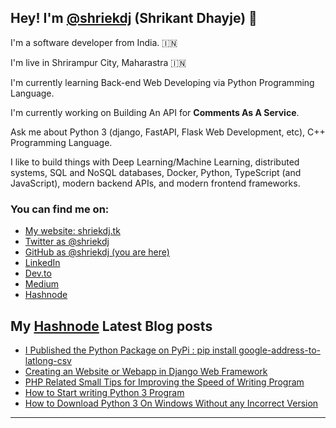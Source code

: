 ## Hey! I'm [@shriekdj](https://twitter.com/shriekdj) (Shrikant Dhayje) 👋

I'm a software developer from India. :india:

I'm live in Shrirampur City, Maharastra :india:

I'm currently learning Back-end Web Developing via Python Programming Language.

I'm currently working on Building An API for **Comments As A Service**.

Ask me about Python 3 (django, FastAPI, Flask Web Development, etc), C++ Programming Language.

I like to build things with Deep Learning/Machine Learning, distributed systems, SQL and NoSQL databases, Docker, Python, TypeScript (and JavaScript), modern backend APIs, and modern frontend frameworks.

### You can find me on:

* [My website: shriekdj.tk](https://shriekdj.tk/)
* [Twitter as @shriekdj](https://twitter.com/shriekdj)
* [GitHub as @shriekdj (you are here)](https://github.com/shriekdj)
* [LinkedIn](https://www.linkedin.com/in/shriekdj/)
* [Dev.to](https://dev.to/shriekdj)
* [Medium](https://shriekdj.medium.com/)
* [Hashnode](https://shriekdj.hashnode.dev)


<!--
**shriekdj/shriekdj** is a ✨ _special_ ✨ repository because its `README.md` (this file) appears on your GitHub profile.

Here are some ideas to get you started:

- 🔭 I’m currently working on ...
- 🌱 I’m currently learning ...
- 👯 I’m looking to collaborate on ...
- 🤔 I’m looking for help with ...
- 💬 Ask me about ...
- 📫 How to reach me: ...
- 😄 Pronouns: ...
- ⚡ Fun fact: ...
-->

## My [Hashnode](https://shriekdj.hashnode.dev/) Latest Blog posts
<!-- BLOG-POST-LIST:START -->
- [I Published the Python Package on PyPi : pip install google-address-to-latlong-csv](https://dev.to/shriekdj/i-published-the-python-package-on-pypi-3818)
- [Creating an Website or Webapp in Django Web Framework](https://dev.to/shriekdj/creating-an-website-or-webapp-in-django-web-framework-2dn)
- [PHP Related Small Tips for Improving the Speed of Writing Program](https://dev.to/shriekdj/php-related-small-tips-for-improving-the-speed-of-writing-program-1330)
- [How to Start writing Python 3 Program](https://dev.to/shriekdj/how-to-start-writing-python-3-program-222d)
- [How to Download Python 3 On Windows Without any Incorrect Version](https://dev.to/shriekdj/how-to-download-python-3-on-windows-without-any-incorrect-version-1kie)
<!-- BLOG-POST-LIST:END -->
---
